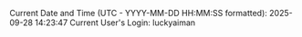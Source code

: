 Current Date and Time (UTC - YYYY-MM-DD HH:MM:SS formatted): 2025-09-28 14:23:47
Current User's Login: luckyaiman
